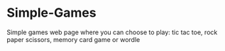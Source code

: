 # Simple-Games
Simple games web page where you can choose to play: tic tac toe, rock paper scissors, memory card game or wordle

